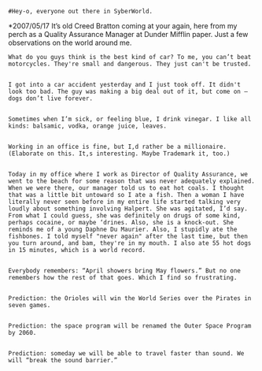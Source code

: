 
    #Hey-o, everyone out there in SyberWorld.
   *2007/05/17
It’s old Creed Bratton coming at your again, here from my perch as a Quality Assurance Manager at Dunder Mifflin paper. Just a few observations on the world around me.
     

    What do you guys think is the best kind of car? To me, you can’t beat motorcycles. They're small and dangerous. They just can't be trusted.
     

    I got into a car accident yesterday and I just took off. It didn't look too bad. The guy was making a big deal out of it, but come on — dogs don’t live forever.
     

    Sometimes when I’m sick, or feeling blue, I drink vinegar. I like all kinds: balsamic, vodka, orange juice, leaves.
     

    Working in an office is fine, but I,d rather be a millionaire. (Elaborate on this. It,s interesting. Maybe Trademark it, too.)
     

    Today in my office where I work as Director of Quality Assurance, we went to the beach for some reason that was never adequately explained. When we were there, our manager told us to eat hot coals. I thought that was a little bit untoward so I ate a fish. Then a woman I have literally never seen before in my entire life started talking very loudly about something involving Halpert. She was agitated, I’d say. From what I could guess, she was definitely on drugs of some kind, perhaps cocaine, or maybe ‘drines. Also, she is a knock-out. She reminds me of a young Daphne Du Maurier. Also, I stupidly ate the fishbones. I told myself "never again" after the last time, but then you turn around, and bam, they're in my mouth. I also ate 55 hot dogs in 15 minutes, which is a world record.
     

    Everybody remembers: “April showers bring May flowers.” But no one remembers how the rest of that goes. Which I find so frustrating.
     

    Prediction: the Orioles will win the World Series over the Pirates in seven games.
     

    Prediction: the space program will be renamed the Outer Space Program by 2060.
     

    Prediction: someday we will be able to travel faster than sound. We will “break the sound barrier.”

